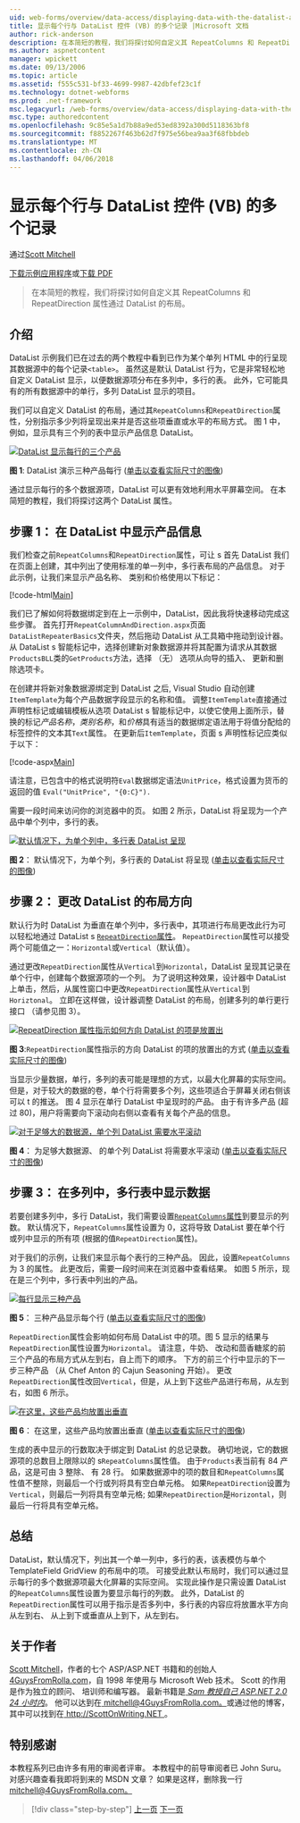 ```yaml
---
uid: web-forms/overview/data-access/displaying-data-with-the-datalist-and-repeater/showing-multiple-records-per-row-with-the-datalist-control-vb
title: 显示每个行与 DataList 控件 (VB) 的多个记录 |Microsoft 文档
author: rick-anderson
description: 在本简短的教程，我们将探讨如何自定义其 RepeatColumns 和 RepeatDirection 属性通过 DataList 的布局。
ms.author: aspnetcontent
manager: wpickett
ms.date: 09/13/2006
ms.topic: article
ms.assetid: f555c531-bf33-4699-9987-42dbfef23c1f
ms.technology: dotnet-webforms
ms.prod: .net-framework
msc.legacyurl: /web-forms/overview/data-access/displaying-data-with-the-datalist-and-repeater/showing-multiple-records-per-row-with-the-datalist-control-vb
msc.type: authoredcontent
ms.openlocfilehash: 9c85e5a1d7b88a9ed53ed8392a300d5118363bf8
ms.sourcegitcommit: f8852267f463b62d7f975e56bea9aa3f68fbbdeb
ms.translationtype: MT
ms.contentlocale: zh-CN
ms.lasthandoff: 04/06/2018
---
```

<a name="showing-multiple-records-per-row-with-the-datalist-control-vb"></a>显示每个行与 DataList 控件 (VB) 的多个记录
====================
通过[Scott Mitchell](https://twitter.com/ScottOnWriting)

[下载示例应用程序](http://download.microsoft.com/download/9/c/1/9c1d03ee-29ba-4d58-aa1a-f201dcc822ea/ASPNET_Data_Tutorial_31_VB.exe)或[下载 PDF](showing-multiple-records-per-row-with-the-datalist-control-vb/_static/datatutorial31vb1.pdf)

> 在本简短的教程，我们将探讨如何自定义其 RepeatColumns 和 RepeatDirection 属性通过 DataList 的布局。


## <a name="introduction"></a>介绍

DataList 示例我们已在过去的两个教程中看到已作为某个单列 HTML 中的行呈现其数据源中的每个记录`<table>`。 虽然这是默认 DataList 行为，它是非常轻松地自定义 DataList 显示，以便数据源项分布在多列中，多行的表。 此外，它可能具有的所有数据源中的单行，多列 DataList 显示的项目。

我们可以自定义 DataList 的布局，通过其`RepeatColumns`和`RepeatDirection`属性，分别指示多少列将呈现出来并是否这些项垂直或水平的布局方式。 图 1 中，例如，显示具有三个列的表中显示产品信息 DataList。


[![DataList 显示每行的三个产品](showing-multiple-records-per-row-with-the-datalist-control-vb/_static/image2.png)](showing-multiple-records-per-row-with-the-datalist-control-vb/_static/image1.png)

**图 1**: DataList 演示三种产品每行 ([单击以查看实际尺寸的图像](showing-multiple-records-per-row-with-the-datalist-control-vb/_static/image3.png))


通过显示每行的多个数据源项，DataList 可以更有效地利用水平屏幕空间。 在本简短的教程，我们将探讨这两个 DataList 属性。

## <a name="step-1-displaying-product-information-in-a-datalist"></a>步骤 1： 在 DataList 中显示产品信息

我们检查之前`RepeatColumns`和`RepeatDirection`属性，可让 s 首先 DataList 我们在页面上创建，其中列出了使用标准的单一列中，多行表布局的产品信息。 对于此示例，让我们来显示产品名称、 类别和价格使用以下标记：


[!code-html[Main](showing-multiple-records-per-row-with-the-datalist-control-vb/samples/sample1.html)]

我们已了解如何将数据绑定到在上一示例中，DataList，因此我将快速移动完成这些步骤。 首先打开`RepeatColumnAndDirection.aspx`页面`DataListRepeaterBasics`文件夹，然后拖动 DataList 从工具箱中拖动到设计器。 从 DataList s 智能标记中，选择创建新对象数据源并将其配置为请求从其数据`ProductsBLL`类的`GetProducts`方法，选择 （无） 选项从向导的插入、 更新和删除选项卡。

在创建并将新对象数据源绑定到 DataList 之后, Visual Studio 自动创建`ItemTemplate`为每个产品数据字段显示的名称和值。 调整`ItemTemplate`直接通过声明性标记或编辑模板从选项 DataList s 智能标记中，以使它使用上面所示，替换的标记*产品名称*，*类别名称*，和*价格*具有适当的数据绑定语法用于将值分配给的标签控件的文本其`Text`属性。 在更新后`ItemTemplate`，页面 s 声明性标记应类似于以下：


[!code-aspx[Main](showing-multiple-records-per-row-with-the-datalist-control-vb/samples/sample2.aspx)]

请注意，已包含中的格式说明符`Eval`数据绑定语法`UnitPrice`，格式设置为货币的返回的值 `Eval("UnitPrice", "{0:C}").`

需要一段时间来访问你的浏览器中的页。 如图 2 所示，DataList 将呈现为一个产品中单个列中，多行的表。


[![默认情况下，为单个列中，多行表 DataList 呈现](showing-multiple-records-per-row-with-the-datalist-control-vb/_static/image5.png)](showing-multiple-records-per-row-with-the-datalist-control-vb/_static/image4.png)

**图 2**： 默认情况下，为单个列，多行表的 DataList 将呈现 ([单击以查看实际尺寸的图像](showing-multiple-records-per-row-with-the-datalist-control-vb/_static/image6.png))


## <a name="step-2-changing-the-datalist-s-layout-direction"></a>步骤 2： 更改 DataList 的布局方向

默认行为时 DataList 为垂直在单个列中，多行表中，其项进行布局更改此行为可以轻松地通过 DataList s [ `RepeatDirection`属性](https://msdn.microsoft.com/system.web.ui.webcontrols.datalist.repeatdirection.aspx)。 `RepeatDirection`属性可以接受两个可能值之一：`Horizontal`或`Vertical`（默认值）。

通过更改`RepeatDirection`属性从`Vertical`到`Horizontal`，DataList 呈现其记录在单个行中，创建每个数据源项的一个列。 为了说明这种效果，设计器中 DataList 上单击，然后，从属性窗口中更改`RepeatDirection`属性从`Vertical`到`Horiztonal`。 立即在这样做，设计器调整 DataList 的布局，创建多列的单行更行接口 （请参见图 3）。


[![RepeatDirection 属性指示如何方向 DataList 的项是放置出](showing-multiple-records-per-row-with-the-datalist-control-vb/_static/image8.png)](showing-multiple-records-per-row-with-the-datalist-control-vb/_static/image7.png)

**图 3**:`RepeatDirection`属性指示的方向 DataList 的项的放置出的方式 ([单击以查看实际尺寸的图像](showing-multiple-records-per-row-with-the-datalist-control-vb/_static/image9.png))


当显示少量数据，单行，多列的表可能是理想的方式，以最大化屏幕的实际空间。 但是，对于较大的数据的卷，单个行将需要多个列，这些项适合于屏幕关闭右侧该可以 t 的推送。 图 4 显示在单行 DataList 中呈现时的产品。 由于有许多产品 (超过 80)，用户将需要向下滚动向右侧以查看有关每个产品的信息。


[![对于足够大的数据源，单个列 DataList 需要水平滚动](showing-multiple-records-per-row-with-the-datalist-control-vb/_static/image11.png)](showing-multiple-records-per-row-with-the-datalist-control-vb/_static/image10.png)

**图 4**： 为足够大数据源、 的单个列 DataList 将需要水平滚动 ([单击以查看实际尺寸的图像](showing-multiple-records-per-row-with-the-datalist-control-vb/_static/image12.png))


## <a name="step-3-displaying-data-in-a-multi-column-multi-row-table"></a>步骤 3： 在多列中，多行表中显示数据

若要创建多列中，多行 DataList，我们需要设置[`RepeatColumns`属性](https://msdn.microsoft.com/system.web.ui.webcontrols.datalist.repeatcolumns.aspx)到要显示的列数。 默认情况下，`RepeatColumns`属性设置为 0，这将导致 DataList 要在单个行或列中显示的所有项 (根据的值`RepeatDirection`属性)。

对于我们的示例，让我们来显示每个表行的三种产品。 因此，设置`RepeatColumns`为 3 的属性。 此更改后，需要一段时间来在浏览器中查看结果。 如图 5 所示，现在是三个列中，多行表中列出的产品。


[![每行显示三种产品](showing-multiple-records-per-row-with-the-datalist-control-vb/_static/image14.png)](showing-multiple-records-per-row-with-the-datalist-control-vb/_static/image13.png)

**图 5**： 三种产品显示每个行 ([单击以查看实际尺寸的图像](showing-multiple-records-per-row-with-the-datalist-control-vb/_static/image15.png))


`RepeatDirection`属性会影响如何布局 DataList 中的项。图 5 显示的结果与`RepeatDirection`属性设置为`Horizontal`。 请注意，牛奶、 改动和茴香糖浆的前三个产品的布局方式从左到右，自上而下的顺序。 下方的前三个行中显示的下一步三种产品 （从 Chef Anton 的 Cajun Seasoning 开始）。 更改`RepeatDirection`属性改回`Vertical`，但是，从上到下这些产品进行布局，从左到右，如图 6 所示。


[![在这里，这些产品均放置出垂直](showing-multiple-records-per-row-with-the-datalist-control-vb/_static/image17.png)](showing-multiple-records-per-row-with-the-datalist-control-vb/_static/image16.png)

**图 6**： 在这里，这些产品均放置出垂直 ([单击以查看实际尺寸的图像](showing-multiple-records-per-row-with-the-datalist-control-vb/_static/image18.png))


生成的表中显示的行数取决于绑定到 DataList 的总记录数。 确切地说，它的数据源项的总数目上限除以的 s`RepeatColumns`属性值。 由于`Products`表当前有 84 产品，这是可由 3 整除、 有 28 行。 如果数据源中的项的数目和`RepeatColumns`属性值不整除，则最后一个行或列将具有空白单元格。 如果`RepeatDirection`设置为`Vertical`，则最后一列将具有空单元格; 如果`RepeatDirection`是`Horizontal`，则最后一行将具有空单元格。

## <a name="summary"></a>总结

DataList，默认情况下，列出其一个单一列中，多行的表，该表模仿与单个 TemplateField GridView 的布局中的项。 可接受此默认布局时，我们可以通过显示每行的多个数据源项最大化屏幕的实际空间。 实现此操作是只需设置 DataList 的`RepeatColumns`属性设置为要显示每行的列数。 此外，DataList 的`RepeatDirection`属性可以用于指示是否多列中，多行表的内容应将放置水平方向从左到右、 从上到下或垂直从上到下，从左到右。

## <a name="about-the-author"></a>关于作者

[Scott Mitchell](http://www.4guysfromrolla.com/ScottMitchell.shtml)，作者的七个 ASP/ASP.NET 书籍和的创始人[4GuysFromRolla.com](http://www.4guysfromrolla.com)，自 1998 年使用与 Microsoft Web 技术。 Scott 的作用是作为独立的顾问、 培训师和编写器。 最新书籍是[ *Sam 教授自己 ASP.NET 2.0 24 小时内*](https://www.amazon.com/exec/obidos/ASIN/0672327384/4guysfromrollaco)。 他可以达到在[ mitchell@4GuysFromRolla.com。](mailto:mitchell@4GuysFromRolla.com)或通过他的博客，其中可以找到在[ http://ScottOnWriting.NET ](http://ScottOnWriting.NET)。

## <a name="special-thanks-to"></a>特别感谢

本教程系列已由许多有用的审阅者评审。 本教程中的前导审阅者已 John Suru。 对感兴趣查看我即将到来的 MSDN 文章？ 如果是这样，删除我一行[ mitchell@4GuysFromRolla.com。](mailto:mitchell@4GuysFromRolla.com)

> [!div class="step-by-step"]
> [上一页](formatting-the-datalist-and-repeater-based-upon-data-vb.md)
> [下一页](nested-data-web-controls-vb.md)

